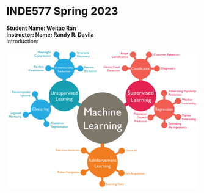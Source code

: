# INDE577 Spring 2023 
**Student Name: Weitao Ran  
Instructor: Name: Randy R. Davila**   
Introduction:  

  ![Alt text](machine-learning.png)


